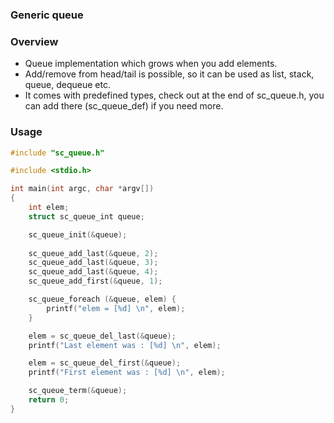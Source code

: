 ### Generic queue

### Overview

- Queue implementation which grows when you add elements.
- Add/remove from head/tail is possible, so it can be used as list, stack,  
  queue, dequeue etc.
- It comes with predefined types, check out at the end of sc_queue.h, you can
  add there (sc_queue_def) if you need more.


### Usage


```c
#include "sc_queue.h"

#include <stdio.h>

int main(int argc, char *argv[])
{
	int elem;
	struct sc_queue_int queue;

	sc_queue_init(&queue);
	
	sc_queue_add_last(&queue, 2);
	sc_queue_add_last(&queue, 3);
	sc_queue_add_last(&queue, 4);
	sc_queue_add_first(&queue, 1);

	sc_queue_foreach (&queue, elem) {
		printf("elem = [%d] \n", elem);
	}

	elem = sc_queue_del_last(&queue);
	printf("Last element was : [%d] \n", elem);

	elem = sc_queue_del_first(&queue);
	printf("First element was : [%d] \n", elem);

	sc_queue_term(&queue);
	return 0;
}
```
